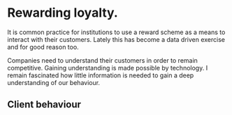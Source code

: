 # Rewarding loyalty.

It is common practice for institutions to use a reward scheme as a means to interact with their customers.   Lately this has become a data driven exercise and for good reason too.

Companies need to understand their customers in order to remain competitive.  Gaining understanding is made possible by 
technology.  I remain fascinated how little information is needed to gain a deep understanding of our behaviour.

## Client behaviour
